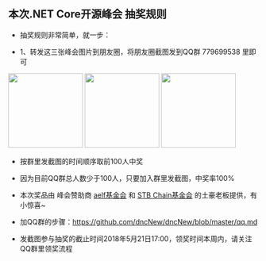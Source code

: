 
## 本次.NET Core开源峰会 抽奖规则

* 抽奖规则非常简单，就一步：

* 1、转发这三张峰会图片到朋友圈，将朋友圈截图发到QQ群 779699538 里即可

<div align="left">
<img src="https://github.com/dncNew/dncNew/raw/master/img/gift1.png" height="150">   
<img src="https://github.com/dncNew/dncNew/raw/master/img/gift2.jpg" height="150">
<img src="https://github.com/dncNew/dncNew/raw/master/img/gift3.jpg" height="150">
</div>


* 按群里发截图的时间顺序取前100人中奖

* 因为目前QQ群总人数少于100人，只要加入群里发截图，中奖率100%

* 本次奖品由 峰会赞助商 [aelf基金会](https://www.aelf.io) 和 [STB Chain基金会](https://www.soft2b.com/) 的土豪老板提供，有小惊喜~ 

* 加QQ群的步骤：https://github.com/dncNew/dncNew/blob/master/qq.md

* 发截图参与抽奖的截止时间2018年5月21日17:00，领奖时间本周内，请关注QQ群里领奖流程



